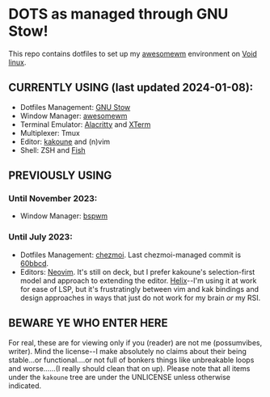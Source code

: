 # DOTS as managed through GNU Stow!

This repo contains dotfiles to set up my [awesomewm](https://awesomewm.org) environment on [Void linux](https://voidlinux.org/).

## CURRENTLY USING (last updated 2024-01-08):

- Dotfiles Management: [GNU Stow](https://www.gnu.org/software/stow/)
- Window Manager: [awesomewm](https://awesomewm.org)
- Terminal Emulator: [Alacritty](https://alacritty.org/) and [XTerm](https://invisible-island.net/xterm/)
- Multiplexer: Tmux
- Editor: [kakoune](https://kakoune.org/) and (n)vim
- Shell: ZSH and [Fish](https://fishshell.com/)

## PREVIOUSLY USING
### Until November 2023:
- Window Manager: [bspwm](https://github.com/baskerville/bspwm)

### Until July 2023:
- Dotfiles Management: [chezmoi](https://www.chezmoi.io). Last chezmoi-managed commit is [60bbcd](https://github.com/possumvibes/dotfiles/tree/60bbcd20b981f844197c40eb074131988ec28784). 
- Editors: [Neovim](neovim.io/). It's still on deck, but I prefer kakoune's selection-first model and approach to extending the editor. [Helix](https://helix-editor.com/)--I'm using it at work for ease of LSP, but it's frustratingly between vim and kak bindings and design approaches in ways that just do not work for my brain *or* my RSI.

## BEWARE YE WHO ENTER HERE
For real, these are for viewing only if you (reader) are not me (possumvibes, writer). Mind the license--I make absolutely no claims about their being stable...or functional....or not full of bonkers things like unbreakable loops and worse......(I really should clean that on up). Please note that all items under the `kakoune` tree are under the UNLICENSE unless otherwise indicated.
